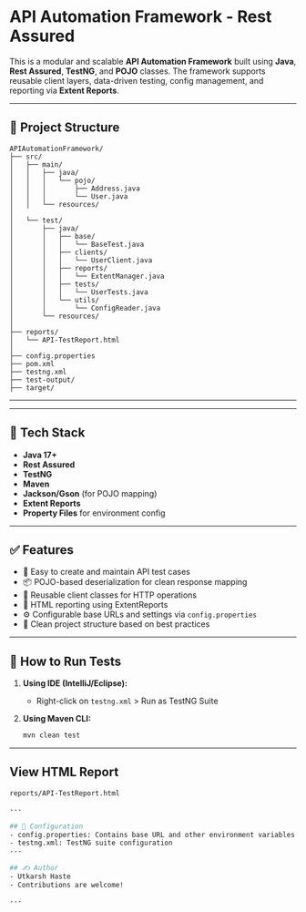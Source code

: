 # API Automation Framework - Rest Assured

This is a modular and scalable **API Automation Framework** built using **Java**, **Rest Assured**, **TestNG**, and **POJO** classes. The framework supports reusable client layers, data-driven testing, config management, and reporting via **Extent Reports**.

---

## 📁 Project Structure

```base
APIAutomationFramework/
├── src/
│   ├── main/
│   │   ├── java/
│   │   │   └── pojo/
│   │   │       ├── Address.java
│   │   │       └── User.java
│   │   └── resources/
│
│   └── test/
│       ├── java/
│       │   ├── base/
│       │   │   └── BaseTest.java
│       │   ├── clients/
│       │   │   └── UserClient.java
│       │   ├── reports/
│       │   │   └── ExtentManager.java
│       │   ├── tests/
│       │   │   └── UserTests.java
│       │   └── utils/
│       │       └── ConfigReader.java
│       └── resources/
│
├── reports/
│   └── API-TestReport.html
│
├── config.properties
├── pom.xml
├── testng.xml
├── test-output/
├── target/
```
---


---

## 🔧 Tech Stack

- **Java 17+**
- **Rest Assured**
- **TestNG**
- **Maven**
- **Jackson/Gson** (for POJO mapping)
- **Extent Reports**
- **Property Files** for environment config

---

## ✅ Features

- 🚀 Easy to create and maintain API test cases
- 📦 POJO-based deserialization for clean response mapping
- 🔁 Reusable client classes for HTTP operations
- 📄 HTML reporting using ExtentReports
- ⚙️ Configurable base URLs and settings via `config.properties`
- 📂 Clean project structure based on best practices

---

## 🧪 How to Run Tests

1. **Using IDE (IntelliJ/Eclipse):**
   - Right-click on `testng.xml` > Run as TestNG Suite

2. **Using Maven CLI:**
   ```bash
   mvn clean test
---

## View HTML Report
```bash
reports/API-TestReport.html

---

## 🔑 Configuration
- config.properties: Contains base URL and other environment variables
- testng.xml: TestNG suite configuration
---

## ✍️ Author
- Utkarsh Haste
- Contributions are welcome!

---
